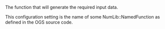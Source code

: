 The function that will generate the required input data.

This configuration setting is the name of some NumLib::NamedFunction as defined in the
OGS source code.
